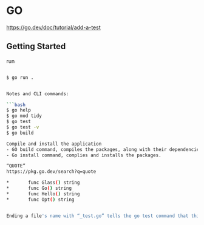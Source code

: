 # GO
https://go.dev/doc/tutorial/add-a-test

## Getting Started

run 
```bash

$ go run .


Notes and CLI commands:

```bash
$ go help
$ go mod tidy
$ go test
$ go test -v
$ go build

Compile and install the application
- GO build command, compiles the packages, along with their dependencies, but it doesn’t install the results.
- Go install command, complies and installs the packages.

“QUOTE”
https://pkg.go.dev/search?q=quote

* 		func Glass() string
* 		func Go() string
* 		func Hello() string
* 		func Opt() string


Ending a file's name with “_test.go” tells the go test command that this file contains test functions.

